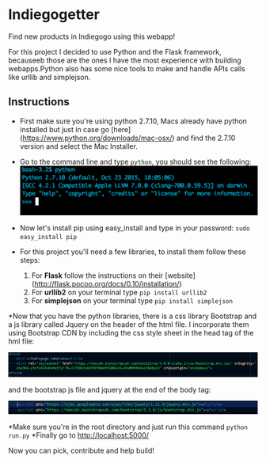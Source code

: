 # Indiegogetter #
Find new products in  Indiegogo using this webapp!

For this project I decided to use Python and the Flask framework, becauseeb those are the ones I have the most experience with building webapps.Python also has some nice tools to make and handle APIs calls like urllib and simplejson.


## Instructions ##
* First make sure you're using python 2.7.10, Macs already have python installed but just in case go [here] (https://www.python.org/downloads/mac-osx/) and find the 2.7.10 version and select the Mac Installer.
* Go to the command line and type `python`, you should see the following:
  ![python image](/python_repl.png)
* Now let's install pip using easy_install and type in your password:
  `sudo easy_install pip`
* For this project you'll need a few libraries, to install them follow these steps: 
 
  1. For **Flask** follow the instructions on their [website] (http://flask.pocoo.org/docs/0.10/installation/)
  2. For **urllib2** on your terminal type `pip install urllib2`
  3. For **simplejson** on your terminal type `pip install simplejson`

*Now that you have the python libraries, there is a css library Bootstrap and a js library called Jquery on the header of the html file. I incorporate them using Bootstrap CDN by including the css style sheet in the head tag of the hml file:

![boostrap](/bootstrap_cdn.png)

and the bootstrap js file and jquery at the end of the body tag:

![jquery](/jquery_bootstrap.png)

*Make sure you're in the root directory and just run this command `python run.py`
*Finally go to [http://localhost:5000/](http://localhost:5000/)

Now you can pick, contribute and help build!
